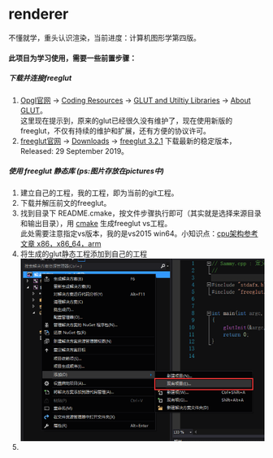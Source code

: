 # renderer
不懂就学，重头认识渲染，当前进度：计算机图形学第四版。

#### 此项目为学习使用，需要一些前置步骤：

##### 下载并连接freeglut
1. [Opgl官网](https://www.opengl.org/) -> [Coding Resources](https://www.opengl.org/resources/) -> [GLUT and Utiltiy Libraries](https://www.opengl.org/resources/libraries/) -> [About GLUT](https://www.opengl.org/resources/libraries/glut/)。  
这里现在提示到，原来的glut已经很久没有维护了，现在使用新版的freeglut，不仅有持续的维护和扩展，还有方便的协议许可。  
2. [freeglut官网](http://freeglut.sourceforge.net/) -> [Downloads](http://freeglut.sourceforge.net/index.php#download) -> [freeglut 3.2.1](https://sourceforge.net/projects/freeglut/files/freeglut/3.2.1/freeglut-3.2.1.tar.gz/download?use_mirror=udomain&download=) 下载最新的稳定版本，Released: 29 September 2019。

##### 使用 freeglut 静态库 (ps:图片存放在pictures中)
1. 建立自己的工程，我的工程，即为当前的git工程。
2. 下载并解压前文的freeglut。
3. 找到目录下 README.cmake，按文件步骤执行即可（其实就是选择来源目录和输出目录），用 [cmake](https://cmake.org/download/) 生成freeglut vs工程。  
此处需要注意指定vs版本，我的是vs2015 win64。小知识点：[cpu架构参考文章 x86，x86_64，arm](https://blog.csdn.net/gerwels_ji/article/details/83001611)
4. 将生成的glut静态工程添加到自己的工程
![将生成的glut静态工程添加到自己的工程](https://github.com/SammyTorky/renderer/raw/master/pictures/glut快速配置并使用/1_添加glut现有项目.png)
5. 
